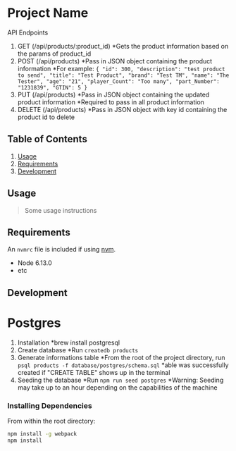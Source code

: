 # Project Name

API Endpoints
  1. GET (/api/products/:product_id)
    *Gets the product information based on the params of product_id
  2. POST (/api/products)
    *Pass in JSON object containing the product information
    *For example:
    ```
      {
        "id": 300,
        "description": "test product to send",
        "title": "Test Product",
        "brand": "Test TM",
        "name": "The Tester",
        "age": "21",
        "player_Count": "Too many",
        "part_Number": "1231839",
        "GTIN": 5
      }
    ```
  3. PUT (/api/products)
    *Pass in JSON object containing the updated product information
    *Required to pass in all product information
  4. DELETE (/api/products)
    *Pass in JSON object with key id containing the product id to delete

## Table of Contents

1. [Usage](#Usage)
2. [Requirements](#requirements)
3. [Development](#development)

## Usage

> Some usage instructions

## Requirements

An `nvmrc` file is included if using [nvm](https://github.com/creationix/nvm).

- Node 6.13.0
- etc

## Development

# Postgres
  1. Installation
    *brew install postgresql
  2. Create database
    *Run ```createdb products```
  3. Generate informations table
    *From the root of the project directory, run ```psql products -f database/postgres/schema.sql```
    *able was successfully created if "CREATE TABLE" shows up in the terminal
  4. Seeding the database
    *Run ```npm run seed postgres```
    *Warning: Seeding may take up to an hour depending on the capabilities of the machine

### Installing Dependencies

From within the root directory:

```sh
npm install -g webpack
npm install
```

